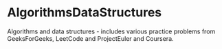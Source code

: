 # AlgorithmsDataStructures
Algorithms and data structures - includes various practice problems from GeeksForGeeks, LeetCode and ProjectEuler and Coursera. 
